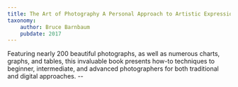 ```yaml
---
title: The Art of Photography A Personal Approach to Artistic Expression
taxonomy:
	author: Bruce Barnbaum
	pubdate: 2017
---
```

Featuring nearly 200 beautiful photographs, as well as numerous charts, graphs, and tables, this invaluable book presents how-to techniques to beginner, intermediate, and advanced photographers for both traditional and digital approaches. --